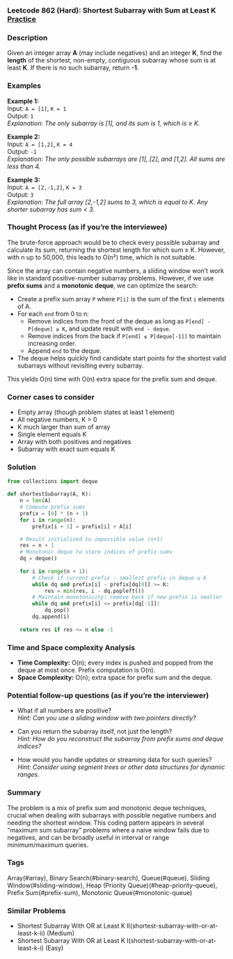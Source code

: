 ### Leetcode 862 (Hard): Shortest Subarray with Sum at Least K [Practice](https://leetcode.com/problems/shortest-subarray-with-sum-at-least-k)

### Description  
Given an integer array **A** (may include negatives) and an integer **K**, find the **length** of the shortest, non-empty, contiguous subarray whose sum is at least **K**. If there is no such subarray, return **-1**.

### Examples  

**Example 1:**  
Input: `A = [1]`, `K = 1`  
Output: `1`  
*Explanation: The only subarray is [1], and its sum is 1, which is ≥ K.*

**Example 2:**  
Input: `A = [1,2]`, `K = 4`  
Output: `-1`  
*Explanation: The only possible subarrays are [1], [2], and [1,2]. All sums are less than 4.*

**Example 3:**  
Input: `A = [2,-1,2]`, `K = 3`  
Output: `3`  
*Explanation: The full array [2,-1,2] sums to 3, which is equal to K. Any shorter subarray has sum < 3.*

### Thought Process (as if you’re the interviewee)  
The brute-force approach would be to check every possible subarray and calculate its sum, returning the shortest length for which sum ≥ K. However, with n up to 50,000, this leads to O(n²) time, which is not suitable.

Since the array can contain negative numbers, a sliding window won’t work like in standard positive-number subarray problems. However, if we use **prefix sums** and a **monotonic deque**, we can optimize the search:

- Create a prefix sum array `P` where `P[i]` is the sum of the first `i` elements of A.
- For each `end` from 0 to n:
    - Remove indices from the front of the deque as long as `P[end] - P[deque] ≥ K`, and update result with `end - deque`.
    - Remove indices from the back if `P[end] ≤ P[deque[-1]]` to maintain increasing order.
    - Append `end` to the deque.
- The deque helps quickly find candidate start points for the shortest valid subarrays without revisiting every subarray.

This yields O(n) time with O(n) extra space for the prefix sum and deque.

### Corner cases to consider  
- Empty array (though problem states at least 1 element)
- All negative numbers, K > 0
- K much larger than sum of array
- Single element equals K
- Array with both positives and negatives
- Subarray with exact sum equals K

### Solution

```python
from collections import deque

def shortestSubarray(A, K):
    n = len(A)
    # Compute prefix sums
    prefix = [0] * (n + 1)
    for i in range(n):
        prefix[i + 1] = prefix[i] + A[i]

    # Result initialized to impossible value (n+1)
    res = n + 1
    # Monotonic deque to store indices of prefix sums
    dq = deque()
    
    for i in range(n + 1):
        # Check if current prefix - smallest prefix in deque ≥ K
        while dq and prefix[i] - prefix[dq[0]] >= K:
            res = min(res, i - dq.popleft())
        # Maintain monotonicity: remove back if new prefix is smaller
        while dq and prefix[i] <= prefix[dq[-1]]:
            dq.pop()
        dq.append(i)
    
    return res if res <= n else -1
```

### Time and Space complexity Analysis  

- **Time Complexity:** O(n); every index is pushed and popped from the deque at most once. Prefix computation is O(n).
- **Space Complexity:** O(n); extra space for prefix sum and the deque.

### Potential follow-up questions (as if you’re the interviewer)  

- What if all numbers are positive?  
  *Hint: Can you use a sliding window with two pointers directly?*

- Can you return the subarray itself, not just the length?  
  *Hint: How do you reconstruct the subarray from prefix sums and deque indices?*

- How would you handle updates or streaming data for such queries?  
  *Hint: Consider using segment trees or other data structures for dynamic ranges.*

### Summary
The problem is a mix of prefix sum and monotonic deque techniques, crucial when dealing with subarrays with possible negative numbers and needing the shortest window. This coding pattern appears in several “maximum sum subarray” problems where a naive window fails due to negatives, and can be broadly useful in interval or range minimum/maximum queries.

### Tags
Array(#array), Binary Search(#binary-search), Queue(#queue), Sliding Window(#sliding-window), Heap (Priority Queue)(#heap-priority-queue), Prefix Sum(#prefix-sum), Monotonic Queue(#monotonic-queue)

### Similar Problems
- Shortest Subarray With OR at Least K II(shortest-subarray-with-or-at-least-k-ii) (Medium)
- Shortest Subarray With OR at Least K I(shortest-subarray-with-or-at-least-k-i) (Easy)